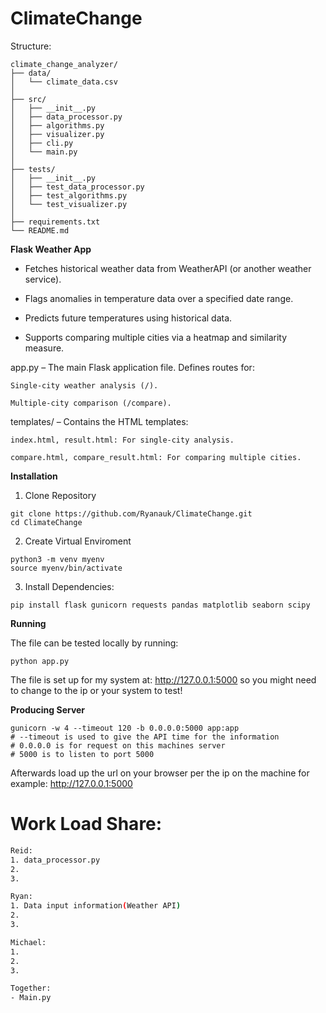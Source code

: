 # ClimateChange

Structure:
```
climate_change_analyzer/
├── data/
│   └── climate_data.csv
│
├── src/
│   ├── __init__.py
│   ├── data_processor.py
│   ├── algorithms.py
│   ├── visualizer.py
│   ├── cli.py
│   └── main.py
│
├── tests/
│   ├── __init__.py
│   ├── test_data_processor.py
│   ├── test_algorithms.py
│   └── test_visualizer.py
│
├── requirements.txt
└── README.md
```
**Flask Weather App**

- Fetches historical weather data from WeatherAPI (or another weather service).

- Flags anomalies in temperature data over a specified date range.

- Predicts future temperatures using historical data.

- Supports comparing multiple cities via a heatmap and similarity measure.


app.py – The main Flask application file. Defines routes for:

    Single‑city weather analysis (/).

    Multiple‑city comparison (/compare).

templates/ – Contains the HTML templates:

    index.html, result.html: For single‑city analysis.

    compare.html, compare_result.html: For comparing multiple cities.

**Installation**

1. Clone Repository
```
git clone https://github.com/Ryanauk/ClimateChange.git
cd ClimateChange
```
2. Create Virtual Enviroment
```
python3 -m venv myenv
source myenv/bin/activate
```
3. Install Dependencies:
```
pip install flask gunicorn requests pandas matplotlib seaborn scipy
```
**Running**

The file can be tested locally by running:
```
python app.py
```
The file is set up for my system at: http://127.0.0.1:5000 
so you might need to change to the ip or your system to test!

**Producing Server**
```
gunicorn -w 4 --timeout 120 -b 0.0.0.0:5000 app:app
# --timeout is used to give the API time for the information
# 0.0.0.0 is for request on this machines server
# 5000 is to listen to port 5000
```
Afterwards load up the url on your browser per the ip on the machine for example: http://127.0.0.1:5000 

# Work Load Share:
```bash
Reid:
1. data_processor.py
2.
3.

Ryan:
1. Data input information(Weather API)
2.
3.

Michael:
1.
2.
3.

Together:
- Main.py

